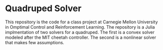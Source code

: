 # Quadruped Solver
This repository is the code for a class project at Carnegie Mellon University in Omptimal Control and Reinforcement Learning. The repository is a Julia implmentation of two solvers for a quadruped. The first is a convex solver modeled after the MIT cheetah controller. The second is a nonlinear solver that makes few assumptions.